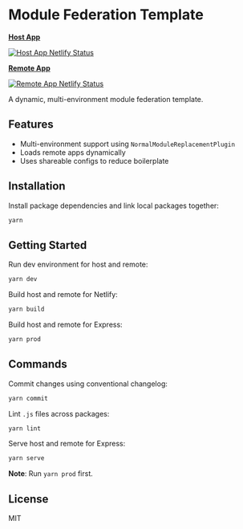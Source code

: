 # Module Federation Template

**[Host App](https://module-federation-template-host.netlify.app)**

[![Host App Netlify Status](https://api.netlify.com/api/v1/badges/dd3fd5c7-0168-4cd7-a56a-673503681f86/deploy-status)](https://app.netlify.com/sites/module-federation-template-host/deploys)

**[Remote App](https://module-federation-template-remote.netlify.app)**

[![Remote App Netlify Status](https://api.netlify.com/api/v1/badges/5ba4ad1f-811d-493f-8030-92e9ba296a43/deploy-status)](https://app.netlify.com/sites/module-federation-template-remote/deploys)

A dynamic, multi-environment module federation template.

## Features

- Multi-environment support using `NormalModuleReplacementPlugin`
- Loads remote apps dynamically
- Uses shareable configs to reduce boilerplate

## Installation

Install package dependencies and link local packages together:

```bash
yarn
```

## Getting Started

Run dev environment for host and remote:

```bash
yarn dev
```

Build host and remote for Netlify:

```bash
yarn build
```

Build host and remote for Express:

```bash
yarn prod
```

## Commands

Commit changes using conventional changelog:

```bash
yarn commit
```

Lint `.js` files across packages:

```bash
yarn lint
```

Serve host and remote for Express:

```bash
yarn serve
```

**Note**: Run `yarn prod` first.

## License

MIT
